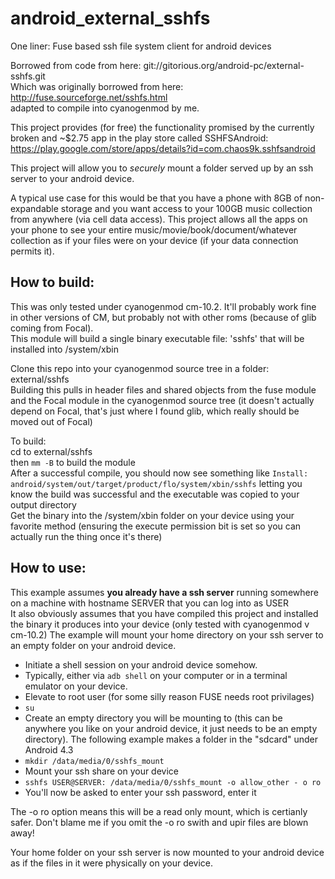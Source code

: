 android_external_sshfs
======================

One liner: Fuse based ssh file system client for android devices  


Borrowed from code from here: git://gitorious.org/android-pc/external-sshfs.git  
Which was originally borrowed from here: http://fuse.sourceforge.net/sshfs.html  
adapted to compile into cyanogenmod by me.  


This project provides (for free) the functionality promised by the currently broken and ~$2.75 app in the play store called SSHFSAndroid: https://play.google.com/store/apps/details?id=com.chaos9k.sshfsandroid


This project will allow you to *securely* mount a folder served up by an ssh server to your android device.


A typical use case for this would be that you have a phone with 8GB of non-expandable storage and you want access to your 100GB music collection from anywhere (via cell data access). This project allows all the apps on your phone to see your entire music/movie/book/document/whatever collection as if your files were on your device (if your data connection permits it).

How to build:
-------------
This was only tested under cyanogenmod cm-10.2. It'll probably work fine in other versions of CM, but probably not with other roms (because of glib coming from Focal).  
This module will build a single binary executable file: 'sshfs' that will be installed into /system/xbin  


Clone this repo into your cyanogenmod source tree in a folder: external/sshfs  
Building this pulls in header files and shared objects from the fuse module and the Focal module in the cyanogenmod source tree (it doesn't actually depend on Focal, that's just where I found glib, which really should be moved out of Focal)  


To build:  
cd to external/sshfs  
then `mm -B` to build the module  
After a successful compile, you should now see something like `Install: android/system/out/target/product/flo/system/xbin/sshfs` letting you know the build was successful and the executable was copied to your output directory  
Get the binary into the /system/xbin folder on your device using your favorite method (ensuring the execute permission bit is set so you can actually run the thing once it's there)

How to use:
-----------
This example assumes __you already have a ssh server__ running somewhere on a machine with hostname SERVER that you can log into as USER  
It also obviously assumes that you have compiled this project and installed the binary it produces into your device (only tested with cyanogenmod v cm-10.2)
The example will mount your home directory on your ssh server to an empty folder on your android device.
* Initiate a shell session on your android device somehow.
 * Typically, either via `adb shell` on your computer or in a terminal emulator on your device.
* Elevate to root user (for some silly reason FUSE needs root privilages)
 * `su`
* Create an empty directory you will be mounting to (this can be anywhere you like on your android device, it just needs to be an empty directory). The following example makes a folder in the "sdcard" under Android 4.3
 * `mkdir /data/media/0/sshfs_mount`
* Mount your ssh share on your device
 * `sshfs USER@SERVER: /data/media/0/sshfs_mount -o allow_other - o ro`
 * You'll now be asked to enter your ssh password, enter it  

The -o ro option means this will be a read only mount, which is certianly safer. Don't blame me if you omit the -o ro swith and upir files are blown away!

Your home folder on your ssh server is now mounted to your android device as if the files in it were physically on your device.
